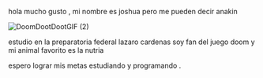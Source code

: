 

<!--
**jaenpelayo/jaenpelayo** is a ✨ _special_ ✨ repository because its `README.md` (this file) appears on your GitHub profile.

Here are some ideas to get you started:

- 🔭 I’m currently working on ...
- 🌱 I’m currently learning ...
- 👯 I’m looking to collaborate on ...
- 🤔 I’m looking for help with ...
- 💬 Ask me about ...
- 📫 How to reach me: ...
- 😄 Pronouns: ...
- ⚡ Fun fact: ...
-->
hola mucho gusto , mi nombre es joshua pero me pueden decir anakin

![DoomDootDootGIF (2)](https://user-images.githubusercontent.com/113722726/218567228-d5ba4f66-c2a5-4807-8e46-c3b1b08e3714.gif)

estudio en la preparatoria federal lazaro cardenas 
soy fan del juego doom y mi animal favorito es la nutria

espero lograr mis metas estudiando y programando .
